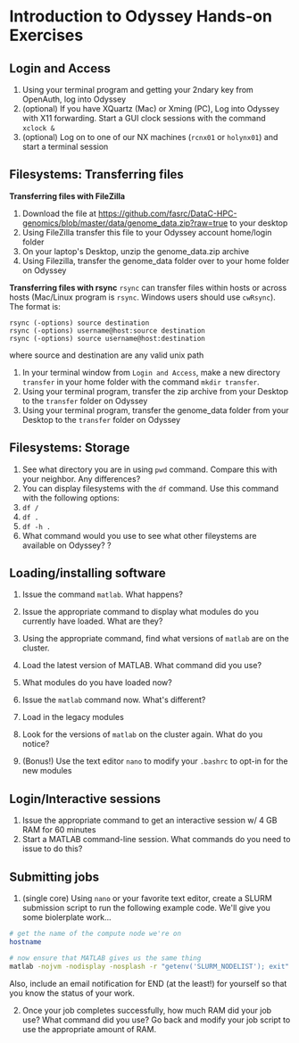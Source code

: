 # Introduction to Odyssey Hands-on Exercises

## Login and Access
1. Using your terminal program and getting your 2ndary key from OpenAuth, log into Odyssey
2. (optional) If you have XQuartz (Mac) or Xming (PC), Log into Odyssey with X11 forwarding. Start a GUI clock sessions with the command `xclock &`
3. (optional) Log on to one of our NX machines (`rcnx01` or `holynx01`) and start a terminal session


## Filesystems: Transferring files
**Transferring files with FileZilla**
  1. Download the file at https://github.com/fasrc/DataC-HPC-genomics/blob/master/data/genome_data.zip?raw=true to your desktop
  1. Using FileZilla transfer this file to your Odyssey account home/login folder
  2. On your laptop's Desktop, unzip the genome_data.zip archive
  2. Using Filezilla, transfer the genome_data folder over to your home folder on Odyssey

**Transferring files with rsync**
`rsync` can transfer files within hosts or across hosts (Mac/Linux program is `rsync`. Windows users should use `cwRsync`). The format is:
  
```
rsync (-options) source destination
rsync (-options) username@host:source destination
rsync (-options) source username@host:destination
```

where source and destination are any valid unix path

  1. In your terminal window from `Login and Access`, make a new directory `transfer` in your home folder with the command `mkdir transfer`.
  2. Using your terminal program, transfer the zip archive from your Desktop to the `transfer` folder on Odyssey
  3. Using your terminal program, transfer the genome_data folder from your Desktop to the `transfer` folder on Odyssey


## Filesystems: Storage
1. See what directory you are in using `pwd` command. Compare this with your neighbor. Any differences?
2. You can display filesystems with the `df` command. Use this command with the following options:
  1. `df /`
  2. `df .`
  3. `df -h .`
3. What command would you use to see what other fileystems are available on Odyssey? ?


## Loading/installing software
1. Issue the command `matlab`. What happens?
2. Issue the appropriate command to display what modules do you currently have loaded. What are they?
3. Using the appropriate command, find what versions of `matlab` are on the cluster.
4. Load the latest version of MATLAB. What command did you use?
5. What modules do you have loaded now?
6. Issue the `matlab` command now. What's different?

7. Load in the legacy modules
8. Look for the versions of `matlab` on the cluster again. What do you notice?

9. (Bonus!) Use the text editor `nano` to modify your `.bashrc` to opt-in for the new modules


## Login/Interactive sessions
1. Issue the appropriate command to get an interactive session w/ 4 GB RAM for 60 minutes
2. Start a MATLAB command-line session. What commands do you need to issue to do this?


## Submitting jobs
1. (single core) Using `nano` or your favorite text editor, create a SLURM submission script to run the following example code. We'll give you some biolerplate work...

```bash
# get the name of the compute node we're on
hostname

# now ensure that MATLAB gives us the same thing
matlab -nojvm -nodisplay -nosplash -r "getenv('SLURM_NODELIST'); exit"
```

Also, include an email notification for END (at the least!) for yourself so that you know the status of your work.

2. Once your job completes successfully, how much RAM did your job use? What command did you use? Go back and modify your job script to use the appropriate amount of RAM.

